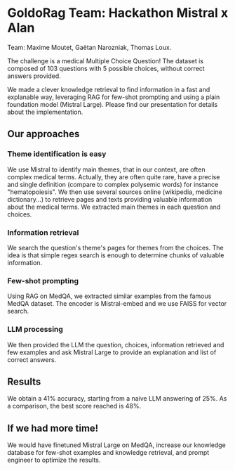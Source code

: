 # GoldoRag Team: Hackathon Mistral x Alan
Team: Maxime Moutet, Gaëtan Narozniak, Thomas Loux.

The challenge is a medical Multiple Choice Question! The dataset is composed of 103 questions with 5 possible choices, without correct answers provided.

We made a clever knowledge retrieval to find information in a fast and explanable way, leveraging RAG for few-shot prompting and using a plain foundation model (Mistral Large). Please find our presentation for details about the implementation.

## Our approaches

### Theme identification is easy
We use Mistral to identify main themes, that in our context, are often complex medical terms. Actually, they are often quite rare, have a precise and single definition (compare to complex polysemic words) for instance "hematopoiesis". We then use several sources online (wikipedia, medicine dictionary...) to retrieve pages and texts providing valuable information about the medical terms. We extracted main themes in each question and choices.

### Information retrieval
We search the question's theme's pages for themes from the choices. The idea is that simple regex search is enough to determine chunks of valuable information.

### Few-shot prompting
Using RAG on MedQA, we extracted similar examples from the famous MedQA dataset. The encoder is Mistral-embed and we use FAISS for vector search. 

### LLM processing
We then provided the LLM the question, choices, information retrieved and few examples and ask Mistral Large to provide an explanation and list of correct answers.

## Results
We obtain a 41% accuracy, starting from a naive LLM answering of 25%. As a comparison, the best score reached is 48%.

## If we had more time!
We would have finetuned Mistral Large on MedQA, increase our knowledge database for few-shot examples and knowledge retrieval, and prompt engineer to optimize the results.



